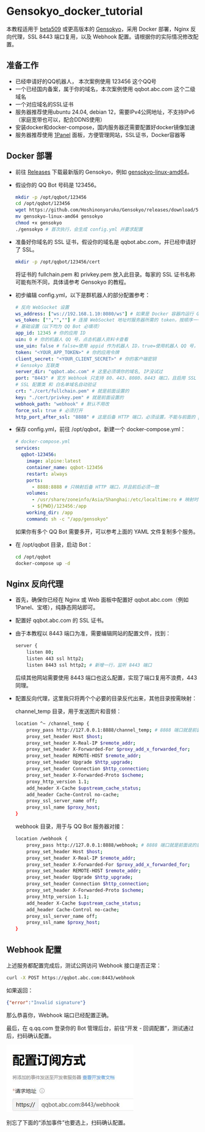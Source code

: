 # Gensokyo_docker_tutorial

本教程适用于 [beta509](https://github.com/Hoshinonyaruko/Gensokyo/commit/1c6e0723c92c7f6485d0df97c0da18d6cf53578e) 或更高版本的 [Gensokyo](https://github.com/Hoshinonyaruko/Gensokyo)，采用 Docker 部署，Nginx 反向代理，SSL 8443 端口复用，以及 Webhook 配置。请根据你的实际情况修改配置。

## 准备工作
- 已经申请好的QQ机器人， 本次案例使用 123456 这个QQ号
- 一个已经国内备案，属于你的域名，本次案例使用 qqbot.abc.com 这个二级域名
- 一个对应域名的SSL证书
- 服务器推荐使用ubuntu 24.04, debian 12，需要IPv4公网地址，不支持IPv6（家庭宽带也可以，配合DDNS使用）
- 安装docker和docker-compose，国内服务器还需要配置好docker镜像加速
- 服务器推荐使用 [1Panel](https://1panel.cn) 面板，方便管理网站，SSL证书，Docker容器等

## Docker 部署

- 前往 [Releases](https://github.com/Hoshinonyaruko/Gensokyo/releases) 下载最新版的 Gensokyo，例如 [gensokyo-linux-amd64](https://github.com/Hoshinonyaruko/Gensokyo/releases/download/512%2Fmerge/gensokyo-linux-amd64)。
- 假设你的 QQ Bot 号码是 123456。

  ```bash
  mkdir -p /opt/qqbot/123456
  cd /opt/qqbot/123456
  wget https://github.com/Hoshinonyaruko/Gensokyo/releases/download/512%2Fmerge/gensokyo-linux-amd64
  mv gensokyo-linux-amd64 gensokyo
  chmod +x gensokyo
  ./gensokyo # 首次执行，会生成 config.yml 并要求配置
  ```

- 准备好你域名的 SSL 证书，假设你的域名是 qqbot.abc.com，并已经申请好了 SSL。

  ```bash
  mkdir -p /opt/qqbot/123456/cert
  ```

  将证书的 fullchain.pem 和 privkey.pem 放入此目录。每家的 SSL 证书名称可能有所不同，具体请参考 Gensokyo 的教程。

- 初步编辑 config.yml，以下是群机器人的部分配置参考：

  ```yaml
  # 反向 WebSocket 设置
  ws_address: ["ws://192.168.1.10:8080/ws"] # 如果是 Docker 容器内运行 Gensokyo，需要将 WebSocket 地址设置为宿主机或容器映射的地址，不能使用 127.0.0.1 或 localhost
  ws_token: ["","",""] # 连接 WebSocket 地址时服务器所需的 token，按顺序一一对应，如果是 ws 地址，没有密钥，请留空
  # 基础设置（以下均为 QQ Bot 必填项）
  app_id: 12345 # 你的应用 ID
  uin: 0 # 你的机器人 QQ 号，点击机器人资料卡查看
  use_uin: false # false=使用 appid 作为机器人 ID，true=使用机器人 QQ 号，需设置正确的 uin
  token: "<YOUR_APP_TOKEN>" # 你的应用令牌
  client_secret: "<YOUR_CLIENT_SECRET>" # 你的客户端密钥
  # Gensokyo 互联类
  server_dir: "qqbot.abc.com" # 这里必须填你的域名, IP没试过
  port: "8443" # 官方 Webhook 只支持 80、443、8080、8443 端口，且启用 SSL
  # SSL 配置类 和 白名单域名自动验证
  crt: "./cert/fullchain.pem" # 就是前面设置的
  key: "./cert/privkey.pem" # 就是前面设置的
  webhook_path: "webhook" # 默认不用改
  force_ssl: true # 必须打开
  http_port_after_ssl: "8888" # 这是后备 HTTP 端口，必须设置，不能与前面的 port 重复
  ```

- 保存 config.yml，前往 /opt/qqbot，新建一个 docker-compose.yml：

  ```yaml
  # docker-compose.yml
  services:
    qqbot-123456:
      image: alpine:latest
      container_name: qqbot-123456
      restart: always
      ports:
        - 8888:8888 # 只映射后备 HTTP 端口，并且前后必须一致
      volumes:
        - /usr/share/zoneinfo/Asia/Shanghai:/etc/localtime:ro # 映射时区
        - ${PWD}/123456:/app
      working_dir: /app
      command: sh -c "/app/gensokyo"
  ```

  如果你有多个 QQ Bot 需要多开，可以参考上面的 YAML 文件复制多个服务。

- 在 /opt/qqbot 目录，启动 Bot：

  ```bash
  cd /opt/qqbot
  docker-compose up -d
  ```

## Nginx 反向代理

- 首先，确保你已经在 Nginx 或 Web 面板中配置好 qqbot.abc.com（例如 1Panel、宝塔），纯静态网站即可。
- 配置好 qqbot.abc.com 的 SSL 证书。
- 由于本教程以 8443 端口为准，需要编辑网站的配置文件，找到：

  ```bash
  server {
      listen 80;
      listen 443 ssl http2;
      listen 8443 ssl http2; # 新增一行，监听 8443 端口
  ```

  后续其他网站需要使用 8443 端口也这么配置，实现了端口复用不浪费，443 同理。

- 配置反向代理，这里我只将两个个必要的目录反代出来，其他目录按需映射：

  channel_temp 目录，用于发送图片和音频：

  ```bash
  location ^~ /channel_temp {
      proxy_pass http://127.0.0.1:8888/channel_temp; # 8888 端口就是前面说的后备 HTTP 端口
      proxy_set_header Host $host;
      proxy_set_header X-Real-IP $remote_addr;
      proxy_set_header X-Forwarded-For $proxy_add_x_forwarded_for;
      proxy_set_header REMOTE-HOST $remote_addr;
      proxy_set_header Upgrade $http_upgrade;
      proxy_set_header Connection $http_connection;
      proxy_set_header X-Forwarded-Proto $scheme;
      proxy_http_version 1.1;
      add_header X-Cache $upstream_cache_status;
      add_header Cache-Control no-cache;
      proxy_ssl_server_name off;
      proxy_ssl_name $proxy_host;
  }
  ```

  webhook 目录，用于与 QQ Bot 服务器对接：

  ```bash
  location /webhook {
      proxy_pass http://127.0.0.1:8888/webhook; # 8888 端口就是前面说的后备 HTTP 端口
      proxy_set_header Host $host;
      proxy_set_header X-Real-IP $remote_addr;
      proxy_set_header X-Forwarded-For $proxy_add_x_forwarded_for;
      proxy_set_header REMOTE-HOST $remote_addr;
      proxy_set_header Upgrade $http_upgrade;
      proxy_set_header Connection $http_connection;
      proxy_set_header X-Forwarded-Proto $scheme;
      proxy_http_version 1.1;
      add_header X-Cache $upstream_cache_status;
      add_header Cache-Control no-cache;
      proxy_ssl_server_name off;
      proxy_ssl_name $proxy_host;
  }
  ```

## Webhook 配置

上述服务都配置完成后，测试公网访问 Webhook 接口是否正常：

```bash
curl -X POST https://qqbot.abc.com:8443/webhook
```

如果返回：

```json
{"error":"Invalid signature"}
```

那么恭喜你，Webhook 端口已经配置正确。

最后，在 q.qq.com 登录你的 Bot 管理后台，前往“开发 - 回调配置”，测试通过后，扫码确认配置。

![webhook](images/webhook.jpg)

别忘了下面的“添加事件”也要选上，扫码确认配置。